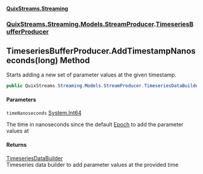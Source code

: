 #### [QuixStreams.Streaming](index.md 'index')
### [QuixStreams.Streaming.Models.StreamProducer](QuixStreams.Streaming.Models.StreamProducer.md 'QuixStreams.Streaming.Models.StreamProducer').[TimeseriesBufferProducer](TimeseriesBufferProducer.md 'QuixStreams.Streaming.Models.StreamProducer.TimeseriesBufferProducer')

## TimeseriesBufferProducer.AddTimestampNanoseconds(long) Method

Starts adding a new set of parameter values at the given timestamp.

```csharp
public QuixStreams.Streaming.Models.StreamProducer.TimeseriesDataBuilder AddTimestampNanoseconds(long timeNanoseconds);
```
#### Parameters

<a name='QuixStreams.Streaming.Models.StreamProducer.TimeseriesBufferProducer.AddTimestampNanoseconds(long).timeNanoseconds'></a>

`timeNanoseconds` [System.Int64](https://docs.microsoft.com/en-us/dotnet/api/System.Int64 'System.Int64')

The time in nanoseconds since the default [Epoch](TimeseriesBufferProducer.Epoch.md 'QuixStreams.Streaming.Models.StreamProducer.TimeseriesBufferProducer.Epoch') to add the parameter values at

#### Returns
[TimeseriesDataBuilder](TimeseriesDataBuilder.md 'QuixStreams.Streaming.Models.StreamProducer.TimeseriesDataBuilder')  
Timeseries data builder to add parameter values at the provided time